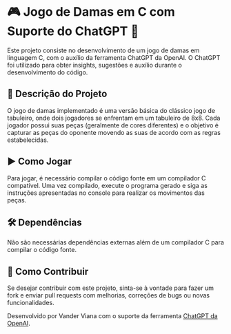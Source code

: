 # 🎮 Jogo de Damas em C com Suporte do ChatGPT 🤖

Este projeto consiste no desenvolvimento de um jogo de damas em linguagem C, com o auxílio da ferramenta ChatGPT da OpenAI. O ChatGPT foi utilizado para obter insights, sugestões e auxílio durante o desenvolvimento do código.

## 📝 Descrição do Projeto

O jogo de damas implementado é uma versão básica do clássico jogo de tabuleiro, onde dois jogadores se enfrentam em um tabuleiro de 8x8. Cada jogador possui suas peças (geralmente de cores diferentes) e o objetivo é capturar as peças do oponente movendo as suas de acordo com as regras estabelecidas.

## ▶️ Como Jogar

Para jogar, é necessário compilar o código fonte em um compilador C compatível. Uma vez compilado, execute o programa gerado e siga as instruções apresentadas no console para realizar os movimentos das peças.

## 🛠️ Dependências

Não são necessárias dependências externas além de um compilador C para compilar o código fonte.

## 🤝 Como Contribuir

Se desejar contribuir com este projeto, sinta-se à vontade para fazer um fork e enviar pull requests com melhorias, correções de bugs ou novas funcionalidades.


Desenvolvido por Vander Viana com o suporte da ferramenta [ChatGPT da OpenAI](https://chat.openai.com/chat).